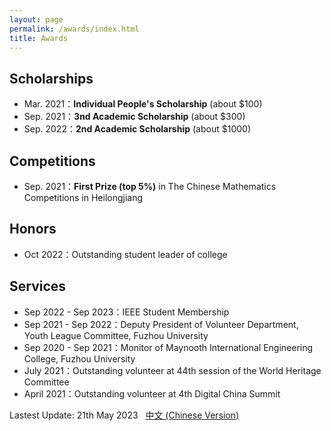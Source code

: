 ```yaml
---
layout: page
permalink: /awards/index.html
title: Awards
---
```


## Scholarships

- Mar. 2021：**Individual People's Scholarship** (about $100)
- Sep. 2021：**3nd Academic Scholarship** (about $300)
- Sep. 2022：**2nd Academic Scholarship** (about $1000)



## Competitions

- Sep. 2021：**First Prize (top 5%)** in The Chinese Mathematics Competitions in Heilongjiang


## Honors

- Oct 2022：Outstanding student leader of college 


## Services

- Sep 2022 - Sep 2023：IEEE Student Membership
- Sep 2021 - Sep 2022：Deputy President of Volunteer Department, Youth League Committee, Fuzhou University
- Sep 2020 - Sep 2021：Monitor of Maynooth International Engineering College, Fuzhou University
- July 2021：Outstanding volunteer at 44th session of the World Heritage Committee
- April 2021：Outstanding volunteer at 4th Digital China Summit

Lastest Update: 21th May 2023 &nbsp; [中文 (Chinese Version)](https://caihanlin.com/awards-zh/)
